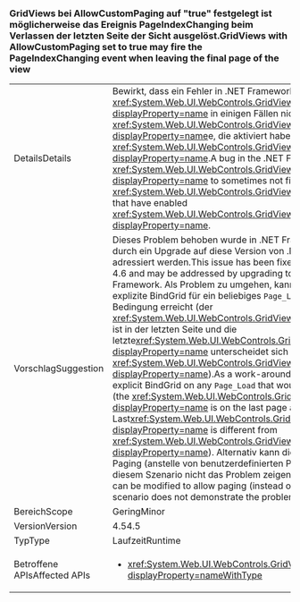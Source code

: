 ### <a name="gridviews-with-allowcustompaging-set-to-true-may-fire-the-pageindexchanging-event-when-leaving-the-final-page-of-the-view"></a><span data-ttu-id="b9dcb-101">GridViews bei AllowCustomPaging auf "true" festgelegt ist möglicherweise das Ereignis PageIndexChanging beim Verlassen der letzten Seite der Sicht ausgelöst.</span><span class="sxs-lookup"><span data-stu-id="b9dcb-101">GridViews with AllowCustomPaging set to true may fire the PageIndexChanging event when leaving the final page of the view</span></span>

|   |   |
|---|---|
|<span data-ttu-id="b9dcb-102">Details</span><span class="sxs-lookup"><span data-stu-id="b9dcb-102">Details</span></span>|<span data-ttu-id="b9dcb-103">Bewirkt, dass ein Fehler in .NET Framework 4.5 <xref:System.Web.UI.WebControls.GridView.PageIndexChanging?displayProperty=name> in einigen Fällen nicht für die Auslösung <xref:System.Web.UI.WebControls.GridView?displayProperty=name>e, die aktiviert haben <xref:System.Web.UI.WebControls.GridView.AllowCustomPaging?displayProperty=name>.</span><span class="sxs-lookup"><span data-stu-id="b9dcb-103">A bug in the .NET Framework 4.5 causes <xref:System.Web.UI.WebControls.GridView.PageIndexChanging?displayProperty=name> to sometimes not fire for <xref:System.Web.UI.WebControls.GridView?displayProperty=name>s that have enabled <xref:System.Web.UI.WebControls.GridView.AllowCustomPaging?displayProperty=name>.</span></span>|
|<span data-ttu-id="b9dcb-104">Vorschlag</span><span class="sxs-lookup"><span data-stu-id="b9dcb-104">Suggestion</span></span>|<span data-ttu-id="b9dcb-105">Dieses Problem behoben wurde in .NET Framework 4.6 und kann durch ein Upgrade auf diese Version von .NET Framework adressiert werden.</span><span class="sxs-lookup"><span data-stu-id="b9dcb-105">This issue has been fixed in the .NET Framework 4.6 and may be addressed by upgrading to that version of the .NET Framework.</span></span> <span data-ttu-id="b9dcb-106">Als Problem zu umgehen, kann die app führen Sie eine explizite BindGrid für ein beliebiges <code>Page_Load</code> würde, die diese Bedingung erreicht (der <xref:System.Web.UI.WebControls.GridView?displayProperty=name> ist in der letzten Seite und die letzte<xref:System.Web.UI.WebControls.GridView.PageSize?displayProperty=name> unterscheidet sich vom <xref:System.Web.UI.WebControls.GridView.PageSize?displayProperty=name>).</span><span class="sxs-lookup"><span data-stu-id="b9dcb-106">As a work-around, the app can do an explicit BindGrid on any <code>Page_Load</code> that would hit these conditions (the <xref:System.Web.UI.WebControls.GridView?displayProperty=name> is on the last page and Last<xref:System.Web.UI.WebControls.GridView.PageSize?displayProperty=name> is different from <xref:System.Web.UI.WebControls.GridView.PageSize?displayProperty=name>).</span></span> <span data-ttu-id="b9dcb-107">Alternativ kann die app so geändert werden Paging (anstelle von benutzerdefinierten Paging), können wie in diesem Szenario nicht das Problem zeigen.</span><span class="sxs-lookup"><span data-stu-id="b9dcb-107">Alternatively, the app can be modified to allow paging (instead of custom paging), as that scenario does not demonstrate the problem.</span></span>|
|<span data-ttu-id="b9dcb-108">Bereich</span><span class="sxs-lookup"><span data-stu-id="b9dcb-108">Scope</span></span>|<span data-ttu-id="b9dcb-109">Gering</span><span class="sxs-lookup"><span data-stu-id="b9dcb-109">Minor</span></span>|
|<span data-ttu-id="b9dcb-110">Version</span><span class="sxs-lookup"><span data-stu-id="b9dcb-110">Version</span></span>|<span data-ttu-id="b9dcb-111">4.5</span><span class="sxs-lookup"><span data-stu-id="b9dcb-111">4.5</span></span>|
|<span data-ttu-id="b9dcb-112">Typ</span><span class="sxs-lookup"><span data-stu-id="b9dcb-112">Type</span></span>|<span data-ttu-id="b9dcb-113">Laufzeit</span><span class="sxs-lookup"><span data-stu-id="b9dcb-113">Runtime</span></span>|
|<span data-ttu-id="b9dcb-114">Betroffene APIs</span><span class="sxs-lookup"><span data-stu-id="b9dcb-114">Affected APIs</span></span>|<ul><li><xref:System.Web.UI.WebControls.GridView.AllowCustomPaging?displayProperty=nameWithType></li></ul>|


